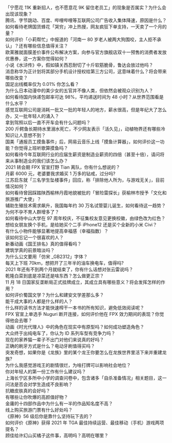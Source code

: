 「宁愿花 11K 重新招人，也不愿意花 9K 留住老员工」的现象是否属实？为什么会出现该现象？  
腾讯、字节跳动、百度、哔哩哔哩等互联网公司广告收入集体降速，原因是什么？  
如何看待老牌国货蜂花「哭穷」冲上热搜，网友疯狂下单支持，一天卖了一个月的量？  
如何评价「小莉帮忙」中报道的「河南一 80 岁老人被两大狗围咬，主人拒不承认」？还有哪些信息值得关注？  
欧莱雅就面膜差价事件公布解决方案，向参与官方旗舰店双十一预售的消费者发放优惠券，这一方案你觉得如何？  
小说《水浒传》中，假如镇关西忍耐切了十斤软筋脆骨，鲁达会放过他吗？  
消息称华为正计划将其部分手机设计授权给第三方公司，这意味着什么？将会带来哪些改变？  
国足出线概率仅为 0.01% 你怎么看？  
为什么日本动漫中的美少女的五官并不像人类，但依然会被观众识别为人？  
如何看待国内快递包邮率可达 98%，平均递送时间为 48 小时？从世界范围看是什么水平？  
感觉互联网公司是消耗一批又一批的年轻人的地方，薪水很高，但是年纪大了怎么办，又一批年轻人的涌入？  
拿到驾照以后一直不开车会有什么问题吗？  
200 斤鳄鱼长期待水里溺水死亡，不少网友表示「活久见」，动植物界还有哪些冷知识让人意想不到？  
国美「通报员工摸鱼事件」后，网易云音乐上线「摸鱼计算器」，如何评价这一功能？你觉得上班听歌算摸鱼吗？  
如何看待今年互联网行业的应届生薪资是制造业薪资的四倍（甚至十倍），请问将来从事制造业的我们该怎么办？  
2021 转会期 FPX 官宣打野 Tian 离队，你有什么想说的？  
月薪 6000 元，老婆要我求婚买 1 万多的钻戒，过分吗?  
江苏启东就「三名学生坠楼事件」回应，称「排除他人所为，与游戏无关」，目前情况如何？  
如何看待曾因踩踏陕西榆林丹霞地貌被批的「冒险雷探长」获榆林市授予「文化和旅游推广大使」？  
辅助生殖技术需求飙升，我国每年约 30 万名试管婴儿诞生，如何看待这一趋势？为何不孕不育人群增多了？  
如何看待中山大学在 97 周年校庆，不征集校友意见更换校徽，由绿色改为红色？  
想给女朋友换个手机，是给她买个二手 iPhone12 还是买个全新的小米 Civi？  
有什么小物件能够显著地提高幸福感（幸福指数）？  
该如何忘记一个很喜欢的人？  
新番动画《国王排名》真的值得看吗？  
建筑学真的前景暗淡吗？  
为什么公文要用「仿宋 _GB2312」字体？  
每天上下班 70km，想把开了三年半的油车换电车，值得吗?  
2021 年还有不到两个月就结束了，你有什么话想对张云雷说吗？  
乾隆白菜到底是凉菜还是啥东西？怎么做更正宗？  
11 月 18 日国家反垄断局正式挂牌成立，其成立具有哪些意义？将会发挥怎样的作用？  
如何评价蜀国文学？为什么和建安文学差那么多？  
能干成大事的人都是什么样的人？  
什么样的读书方法才能快速榨干一本书的所有知识，避免低效阅读呢？  
FPX 官宣上单选手 Nuguri 断开连接，如何评价他在 FPX 效力期间的表现？你觉得他会去哪？  
动画《时光代理人》中的角色在现实中有原型吗？如何成功塑造角色？  
大众终于出纯电车了，你认为 ID 系列车型有竞争力吗？  
现在的家养猫一辈子不出门对他们来说真的好吗？  
正确的刷牙方式是什么？电动牙刷值得买吗？  
突发奇想，如果你是《龙族》里的某个龙王你要怎么在龙族世界里活下来并重建龙族?  
为什么我感觉游戏王的剧情很烂，为啥打牌可以影响社会地位？  
你对年轻人的第一份工作有什么建议吗？  
上海长宁区多所中小学的调查问卷中，包含诸多「自杀准备情况」相关题目，这一问法是否会对学生造成不良影响？  
抗糖皮肤真的会好吗？  
有哪些让你吹爆的高颜值好物？  
金庸的十四部作品中为什么有一半的作品知名度不高？  
线上购买旅游门票有什么好处吗？  
《原神》56 级后你是靠什么坚持玩下去的？  
如何评价《原神》获得 2021 年 TGA 最佳持续运营、最佳移动（手机）游戏两项提名？  
顾佳给许幻山买橘子这件事，高明吗？高明在哪里？  
